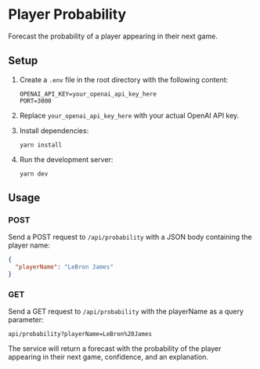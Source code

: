 # Player Probability

Forecast the probability of a player appearing in their next game.

## Setup

1. Create a `.env` file in the root directory with the following content:
   ```
   OPENAI_API_KEY=your_openai_api_key_here
   PORT=3000
   ```

2. Replace `your_openai_api_key_here` with your actual OpenAI API key.

3. Install dependencies:
   ```
   yarn install
   ```

4. Run the development server:
   ```
   yarn dev
   ```

## Usage

### POST

Send a POST request to `/api/probability` with a JSON body containing the player name:

```json
{
  "playerName": "LeBron James"
}
```

### GET

Send a GET request to `/api/probability` with the playerName as a query parameter:

```
api/probability?playerName=LeBron%20James
```

The service will return a forecast with the probability of the player appearing in their next game, confidence, and an explanation.